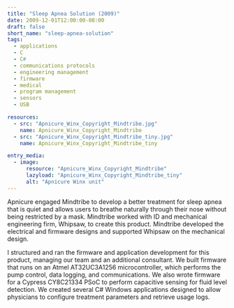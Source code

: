 ```yaml
---
title: "Sleep Apnea Solution (2009)"
date: 2009-12-01T12:00:00-08:00
draft: false
short_name: "sleep-apnea-solution"
tags:
  - applications
  - C
  - C#
  - communications protocols
  - engineering management
  - firmware
  - medical
  - program management
  - sensors
  - USB

resources:
  - src: "Apnicure_Winx_Copyright_Mindtribe.jpg"
    name: Apnicure_Winx_Copyright_Mindtribe
  - src: "Apnicure_Winx_Copyright_Mindtribe_tiny.jpg"
    name: Apnicure_Winx_Copyright_Mindtribe_tiny

entry_media:
  - image:
      resource: "Apnicure_Winx_Copyright_Mindtribe"
      lazyload: "Apnicure_Winx_Copyright_Mindtribe_tiny"
      alt: "Apnicure Winx unit"
---
```

Apnicure engaged Mindtribe to develop a better treatment for sleep apnea that is quiet and allows users to breathe naturally through their nose without being restricted by a mask. Mindtribe worked with ID and mechanical engineering firm, Whipsaw, to create this product. Mindtribe developed the electrical and firmware designs and supported Whipsaw on the mechanical design.

I structured and ran the firmware and application development for this product, managing our team and an additional consultant. We built firmware that runs on an Atmel AT32UC3A1256 microcontroller, which performs the pump control, data logging, and communications. We also wrote firmware for a Cypress CY8C21334 PSoC to perform capacitive sensing for fluid level detection. We created several C# Windows applications designed to allow physicians to configure treatment parameters and retrieve usage logs.
